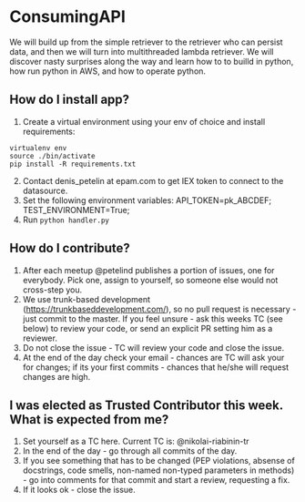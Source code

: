# ConsumingAPI
We will build up from the simple retriever to the retriever who can persist data, and then we will turn into multithreaded lambda retriever.
We will discover nasty surprises along the way and learn how to to builld in python, how run python in AWS, and how to operate python.

## How do I install app?
1. Create a virtual environment using your env of choice and install requirements:
```
virtualenv env
source ./bin/activate
pip install -R requirements.txt
```

2. Contact denis_petelin at epam.com to get IEX token to connect to the datasource.
3. Set the following environment variables:
API_TOKEN=pk_ABCDEF;
TEST_ENVIRONMENT=True;
4. Run ```python handler.py```

## How do I contribute?
1. After each meetup @petelind publishes a portion of issues, one for everybody. Pick one, assign to yourself, so someone else would not cross-step you.
2. We use trunk-based development (https://trunkbaseddevelopment.com/), so no pull request is necessary - just commit to the master. If you feel unsure - ask this weeks TC (see below) to review your code, or send an explicit PR setting him as a reviewer.
3. Do not close the issue - TC will review your code and close the issue.
4. At the end of the day check your email - chances are TC will ask your for changes; if its your first commits - chances that he/she will request changes are high.

## I was elected as Trusted Contributor this week. What is expected from me?
1. Set yourself as a TC here. Current TC is: @nikolai-riabinin-tr
2. In the end of the day - go through all commits of the day.
3. If you see something that has to be changed (PEP violations, absense of docstrings, code smells, non-named non-typed parameters in methods) - go into comments for that commit and start a review, requesting a fix.
4. If it looks ok - close the issue.
